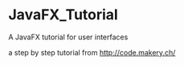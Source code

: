 # JavaFX_Tutorial
A JavaFX tutorial for user interfaces

a step by step tutorial from http://code.makery.ch/

